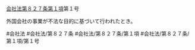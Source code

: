 [会社法第８２７条第１項](会社法＿＿＿＿第８２７条第１項)第１号

外国会社の事業が不法な目的に基づいて行われたとき。


#会社法
#会社法/第８２７条
#会社法/第８２７条/第１項
#会社法/第８２７条/第１項/第１号
